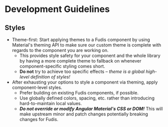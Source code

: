 # Development Guidelines

## Styles

- Theme-first: Start applying themes to a Fudis component by using Material's theming API to make sure our custom theme is complete with regards to the component you are working on.
  - This provides style safety for your component and the whole library by having a more complete theme to fallback on whenever component-specific styling comes short.
  - **Do not** try to achieve too specific effects – _theme is a global high-level definition of styles!_
- After exhausting your options to style a component via theming, apply component-level styles.
  - Prefer building on existing Fudis components, if possible.
  - Use globally defined colors, spacing, etc. rather than introducing hard-to-maintain local values.
  - _**Do not override or modify Angular Material's CSS or DOM!**_ This will make upstream minor and patch changes potentially breaking changes for Fudis.